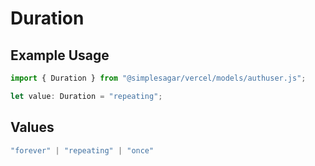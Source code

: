 # Duration

## Example Usage

```typescript
import { Duration } from "@simplesagar/vercel/models/authuser.js";

let value: Duration = "repeating";
```

## Values

```typescript
"forever" | "repeating" | "once"
```